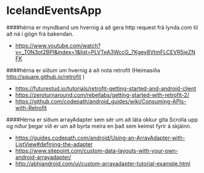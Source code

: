# IcelandEventsApp


####hérna er myndband um hvernig á að gera http request frá lynda.com til að ná í gögn frá bakendan.
  * https://www.youtube.com/watch?v=_T0N3ot2BPI&index=1&list=PLVTeA3WccG_7Kgey8VtmFLCEVR5jeZNFK

####hérna er síðum um hvernig á að nota retrofit (Heimasíða http://square.github.io/retrofit  )

  * https://futurestud.io/tutorials/retrofit-getting-started-and-android-client 
  * https://zeroturnaround.com/rebellabs/getting-started-with-retrofit-2/
  * https://github.com/codepath/android_guides/wiki/Consuming-APIs-with-Retrofit

####Hérna er síðum arrayAdapter sem sér um að láta okkur gita Scrolla upp og niður þegar við er um að byrta meira en það sem keimst fyrir á skjáinn.
  * https://guides.codepath.com/android/Using-an-ArrayAdapter-with-ListView#defining-the-adapter 
  * https://www.sitepoint.com/custom-data-layouts-with-your-own-android-arrayadapter/
  * http://abhiandroid.com/ui/custom-arrayadapter-tutorial-example.html
